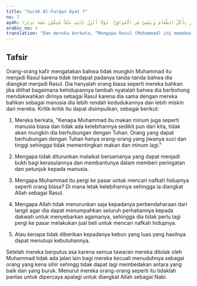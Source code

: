```yaml
---
title: "Surah Al-Furqan Ayat 7"
no: 7
ayah: وَقَالُوْا مَالِ هٰذَا الرَّسُوْلِ يَأْكُلُ الطَّعَامَ وَيَمْشِيْ فِى الْاَسْوَاقِۗ  لَوْلَآ اُنْزِلَ اِلَيْهِ مَلَكٌ فَيَكُوْنَ مَعَهٗ نَذِيْرًا ۙ
arabic_no: ٧
translation: "Dan mereka berkata, “Mengapa Rasul (Muhammad) ini memakan makanan dan berjalan di pasar-pasar? Mengapa malaikat tidak diturunkan kepadanya (agar malaikat) itu memberikan peringatan bersama dia,"
---
```


## Tafsir

Orang-orang kafir mengatakan bahwa tidak mungkin Muhammad itu menjadi Rasul karena tidak terdapat padanya tanda-tanda bahwa dia diangkat menjadi Rasul. Dia hanyalah orang biasa seperti mereka bahkan jika dilihat bagaimana kehidupannya tambah nyatalah bahwa dia berbohong mendakwahkan dirinya sebagai Rasul karena dia sama dengan mereka bahkan sebagai manusia dia lebih rendah kedudukannya dan lebih miskin dari mereka. Kritik-kritik itu dapat disimpulkan, sebagai berikut:

1. Mereka berkata, "Kenapa Muhammad itu makan minum juga seperti manusia biasa dan tidak ada kelebihannya sedikit pun dari kita, tidak akan mungkin dia berhubungan dengan Tuhan. Orang yang dapat berhubungan dengan Tuhan hanya orang-orang yang jiwanya suci dan tinggi sehingga tidak mementingkan makan dan minum lagi."

2. Mengapa tidak diturunkan malaikat bersamanya yang dapat menjadi bukti bagi kerasulannya dan membantunya dalam memberi peringatan dan petunjuk kepada manusia.

3. Mengapa Muhammad itu pergi ke pasar untuk mencari nafkah hidupnya seperti orang biasa? Di mana letak kelebihannya sehingga ia diangkat Allah sebagai Rasul.

4. Mengapa Allah tidak menurunkan saja kepadanya perbendaharaan dari langit agar dia dapat menumpahkan seluruh perhatiannya kepada dakwah untuk menyebarkan agamanya, sehingga dia tidak perlu lagi pergi ke pasar melakukan jual beli untuk mencari nafkah hidupnya.

5. Atau kenapa tidak diberikan kepadanya kebun yang luas yang hasilnya dapat menutupi kebutuhannya.

Setelah mereka berputus asa karena semua tawaran mereka ditolak oleh Muhammad tidak ada jalan lain bagi mereka kecuali menuduhnya sebagai orang yang kena sihir sehingg tidak dapat lagi membedakan antara yang baik dan yang buruk. Menurut mereka orang-orang seperti itu tidaklah pantas untuk dipercaya apalagi untuk diangkat Allah sebagai Nabi.